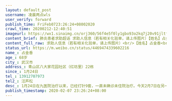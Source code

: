 ```yaml
---
layout: default_post
username: 凌晨两点wls
user_verify: forward
publish_time: FriFeb0723:26:24+08002020
crawl_time: 20200212-12:40:51
imageurl: https://wx1.sinaimg.cn/orj360/56f4e5f0ly1gbo93o2kq7j20v91jltfz.jpg
content_brief: 肺炎患者求助超话 求助人信息（若有相关化验单，请上传图片）【姓名】占金香【年龄】68岁【所在城市】武汉市【所在小区、社区】青山区八大家花园社区（红坊里）22栋【患病时间】1月24日【联系方式】13912707973【其他紧急联系人】汪芦松【病情描述】 1月24日在九医院治疗以来，已经打针9套 ...全文
content_full_raw: 求助人信息（若有相关化验单，请上传图片）<br/>【姓名】占金香<br/>【年龄】68岁<br/>【所在城市】武汉市<br/>【所在小区、社区】青山区八大家花园社区（红坊里）22栋<br/>【患病时间】1月24日<br/>【联系方式】13912707973<br/>【其他紧急联系人】汪芦松<br/>【病情描述】1月24日在九医院治疗以来，已经打针9套，一直未确诊未住院治疗。今天2月7日在另一家医院正式确诊（CT双肺感染和核酸检查阳性），目前病情严重，我妈妈是半夜步行往返医院做常规治疗，老人家扛不住很危急。<adata-url="http://t.cn/Riwv1WO"href="http://weibo.com/p/1001018008632050000000000"data-hide=""><spanclass='url-icon'><imgstyle='width:1rem;height:1rem'src='https://h5.sinaimg.cn/upload/2015/09/25/3/timeline_card_small_location_default.png'></span><spanclass="surl-text">苏州</span></a>
status_url: https://m.weibo.cn/status/4469474339602216
name_: 占金香
age_: 68岁
city_: 武汉市
address_: 青山区八大家花园社区（红坊里）22栋
since_: 1月24日
tel_: 13912707973
tel2_: 汪芦松
desc_: 1月24日在九医院治疗以来，已经打针9套，一直未确诊未住院治疗。今天2月7日在另一家医院正式确诊（CT双肺感染和核酸检查阳性），目前病情严重，我妈妈是半夜步行往返医院做常规治疗，老人家扛不住很危急。<adata-url="http//t.cn/Riwv1WO"href="http//weibo.com/p/1001018008632050000000000"data-hide=""><spanclass='url-icon'><imgstyle='width1rem;height1rem'src='https//h5.sinaimg.cn/upload/2015/09/25/3/timeline_card_small_location_default.png'></span><spanclass="surl-text">苏州</span></a>
publish_timestamp: 2020-02-07 23:26:24+08:00
---
```

